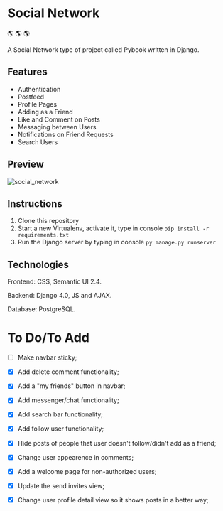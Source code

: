 # Social Network

:earth_americas: :earth_americas: :earth_americas:

A Social Network type of project called Pybook written in Django.

## Features

- Authentication
- Postfeed
- Profile Pages
- Adding as a Friend
- Like and Comment on Posts
- Messaging between Users
- Notifications on Friend Requests
- Search Users

## Preview

![social_network](https://user-images.githubusercontent.com/86254474/175503144-70b07513-1a24-400a-80ce-bd8669167660.png)

## Instructions

1. Clone this repository
2. Start a new Virtualenv, activate it, type in console `pip install -r requirements.txt`
3. Run the Django server by typing in console `py manage.py runserver`

## Technologies

Frontend: CSS, Semantic UI 2.4.

Backend: Django 4.0, JS and AJAX.

Database: PostgreSQL.

# To Do/To Add

- [ ]  Make navbar sticky;

- [x]  Add delete comment functionality; 

- [x]  Add a "my friends" button in navbar;

- [x]  Add messenger/chat functionality;

- [x]  Add search bar functionality;

- [x]  Add follow user functionality;

- [x]  Hide posts of people that user doesn't follow/didn't add as a friend;

- [x]  Change user appearence in comments;

- [x]  Add a welcome page for non-authorized users;

- [x]  Update the send invites view;

- [x]  Change user profile detail view so it shows posts in a better way;
